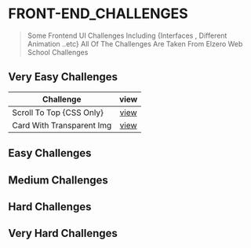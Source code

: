 # FRONT-END_CHALLENGES

> Some Frontend UI Challenges Including {Interfaces , Different Animation ..etc} All Of The Challenges Are Taken From  Elzero Web School Challenges

## Very Easy Challenges

| Challenge | view |
|---|:-:|
| Scroll To Top {CSS Only} | [view](https://mohamed-ayman01.github.io/FRONT-END_CHALLENGES/Very-Easy/Scroll%20To%20Top%20%7BPure%20CSS%7D/) |
| Card With Transparent Img | [view](https://mohamed-ayman01.github.io/FRONT-END_CHALLENGES/Very-Easy/frontend-card-with-transparent-img/) |

## Easy Challenges

## Medium Challenges

## Hard Challenges

## Very Hard Challenges

